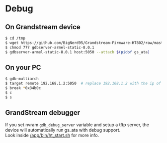 # Debug

## On Grandstream device
```bash
$ cd /tmp
$ wget https://github.com/BigNerd95/Grandstream-Firmware-HT802/raw/master/Debug/gdbserver-armel-static-8.0.1 --no-check-certificate
$ chmod 777 gdbserver-armel-static-8.0.1
$ gdbserver-armel-static-8.0.1 host:5050 --attach $(pidof gs_ata)
```

## On your PC  
```bash
$ gdb-multiarch
$ target remote 192.168.1.2:5050  # replace 192.168.1.2 with the ip of your grandstream device
$ break *0x34b0c
$ c
$ s
```

## GrandStream debugger  
If you set nvram `gdb_debug_server` variable and setup a tftp server, the device will automatically run gs_ata with debug support.  
Look inside [/app/bin/ht_start.sh](https://github.com/BigNerd95/Grandstream-Firmware-HT802/blob/master/FirmwareDumps/HT802-1.0.10.6/app/bin/ht_start.sh#L55) for more info.  
